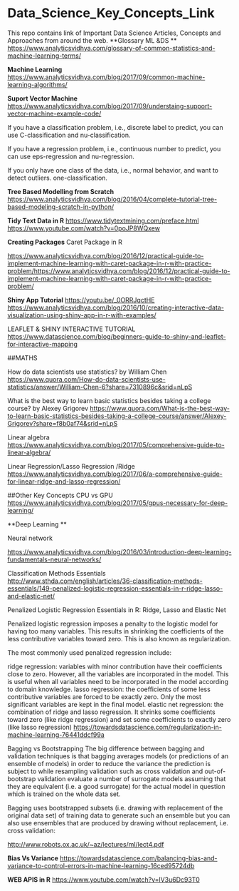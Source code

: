 # Data_Science_Key_Concepts_Link
This repo contains link of Important Data Science Articles, Concepts and Approaches from around the web.
**Glossary ML &DS **
https://www.analyticsvidhya.com/glossary-of-common-statistics-and-machine-learning-terms/

**Machine Learning**
https://www.analyticsvidhya.com/blog/2017/09/common-machine-learning-algorithms/

**Suport Vector Machine**
https://www.analyticsvidhya.com/blog/2017/09/understaing-support-vector-machine-example-code/

If you have a classification problem, i.e., discrete label to predict, you can use C-classification and nu-classification.

If you have a regression problem, i.e., continuous number to predict, you can use eps-regression and nu-regression.

If you only have one class of the data, i.e., normal behavior, and want to detect outliers.  one-classification.

**Tree Based Modelling from Scratch**
https://www.analyticsvidhya.com/blog/2016/04/complete-tutorial-tree-based-modeling-scratch-in-python/

**Tidy Text Data in R**
https://www.tidytextmining.com/preface.html
https://www.youtube.com/watch?v=0poJP8WQxew

**Creating Packages**
Caret Package in R

https://www.analyticsvidhya.com/blog/2016/12/practical-guide-to-implement-machine-learning-with-caret-package-in-r-with-practice-problem/https://www.analyticsvidhya.com/blog/2016/12/practical-guide-to-implement-machine-learning-with-caret-package-in-r-with-practice-problem/

**Shiny App Tutorial**
https://youtu.be/_0ORRJqctHE
https://www.analyticsvidhya.com/blog/2016/10/creating-interactive-data-visualization-using-shiny-app-in-r-with-examples/

LEAFLET & SHINY INTERACTIVE TUTORIAL
https://www.datascience.com/blog/beginners-guide-to-shiny-and-leaflet-for-interactive-mapping

##MATHS

How do data scientists use statistics? by William Chen https://www.quora.com/How-do-data-scientists-use-statistics/answer/William-Chen-6?share=7310896c&srid=nLpS


What is the best way to learn basic statistics besides taking a college course? by Alexey Grigorev https://www.quora.com/What-is-the-best-way-to-learn-basic-statistics-besides-taking-a-college-course/answer/Alexey-Grigorev?share=f8b0af74&srid=nLpS


Linear algebra
https://www.analyticsvidhya.com/blog/2017/05/comprehensive-guide-to-linear-algebra/

Linear Regression/Lasso Regression /Ridge 
https://www.analyticsvidhya.com/blog/2017/06/a-comprehensive-guide-for-linear-ridge-and-lasso-regression/

##Other Key Concepts
CPU vs GPU
https://www.analyticsvidhya.com/blog/2017/05/gpus-necessary-for-deep-learning/

**Deep Learning **

Neural network

https://www.analyticsvidhya.com/blog/2016/03/introduction-deep-learning-fundamentals-neural-networks/

Classification Methods Essentials
http://www.sthda.com/english/articles/36-classification-methods-essentials/149-penalized-logistic-regression-essentials-in-r-ridge-lasso-and-elastic-net/


Penalized Logistic Regression Essentials in R: Ridge, Lasso and Elastic Net

Penalized logistic regression imposes a penalty to the logistic model for having too many variables. This results in shrinking the coefficients of the less contributive variables toward zero. This is also known as regularization.

The most commonly used penalized regression include:

ridge regression: variables with minor contribution have their coefficients close to zero. However, all the variables are incorporated in the model. This is useful when all variables need to be incorporated in the model according to domain knowledge.
lasso regression: the coefficients of some less contributive variables are forced to be exactly zero. Only the most significant variables are kept in the final model.
elastic net regression: the combination of ridge and lasso regression. It shrinks some coefficients toward zero (like ridge regression) and set some coefficients to exactly zero (like lasso regression)
https://towardsdatascience.com/regularization-in-machine-learning-76441ddcf99a

Bagging vs Bootstrapping
The big difference between bagging and validation techniques is that bagging averages models (or predictions of an ensemble of models) in order to reduce the variance the prediction is subject to while resampling validation such as cross validation and out-of-bootstrap validation evaluate a number of surrogate models assuming that they are equivalent (i.e. a good surrogate) for the actual model in question which is trained on the whole data set.

Bagging uses bootstrapped subsets (i.e. drawing with replacement of the original data set) of training data to generate such an ensemble but you can also use ensembles that are produced by drawing without replacement, i.e. cross validation: 


http://www.robots.ox.ac.uk/~az/lectures/ml/lect4.pdf

**Bias Vs Variance**
https://towardsdatascience.com/balancing-bias-and-variance-to-control-errors-in-machine-learning-16ced95724db

**WEB APIS in R**
https://www.youtube.com/watch?v=lV3u6Dc93T0


